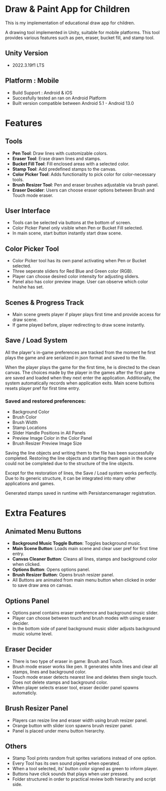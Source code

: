 # Draw & Paint App for Children

This is my implementation of educational draw app for children.

A drawing tool implemented in Unity, suitable for mobile platforms. This tool provides various features such as pen, eraser, bucket fill, and stamp tool.

## Unity Version
- 2022.3.19f1 LTS

## Platform : Mobile
- Build Support : Android &  iOS
- Succesfully tested an ran on Android Platform
- Built version compatible between Android 5.1 - Android 13.0

# Features

## Tools

- **Pen Tool**: Draw lines with customizable colors.
- **Eraser Tool**: Erase drawn lines and stamps.
- **Bucket Fill Tool**: Fill enclosed areas with a selected color.
- **Stamp Tool**: Add predefined stamps to the canvas.
- **Color Picker Tool**: Adds functionality to pick color for color-necessary tools.
- **Brush Resizer Tool**: Pen and eraser brushes adjustable via brush panel.
- **Eraser Decider**: Users can choose eraser options between Brush and Touch mode eraser.
  

## User Interface
- Tools can be selected via buttons at the bottom of screen.
- Color Picker Panel only visible when Pen or Bucket Fill selected.
- In main scene, start button instantly start draw scene.

## Color Picker Tool
- Color Picker tool has its own panel activating when Pen or Bucket selected.
- Three seperate sliders for Red Blue and Green color (RGB).
- Player can choose desired color intensity for adjusting sliders.
- Panel also has color preview image. User can observe which color he/she has set. 

## Scenes & Progress Track
- Main scene greets player if player plays first time and provide access for draw scene.
- If game played before, player redirecting to draw scene instantly.

## Save / Load System
All the player's in-game preferences are tracked from the moment he first plays the game and are serialized in json format and saved to the file.

When the player plays the game for the first time, he is directed to the clean canvas. The choices made by the player in the games after the first game are saved and loaded when they next enter the application. Additionally, the system automatically records when application exits. Main scene buttons resets player pref for first time entry.

### Saved and restored preferences:
- Background Color
- Brush Color
- Brush Width
- Stamp Locations
- Slider Handle Positions in All Panels
- Preview Image Color in the Color Panel
- Brush Resizer Preview Image Size

Saving the line objects and writing them to the file has been successfully completed. Restoring the line objects and starting them again in the scene could not be completed due to the structure of the line objects.

Except for the restoration of lines, the Save / Load system works perfectly. Due to its generic structure, it can be integrated into many other applications and games.

Generated stamps saved in runtime with Persistancemanager registration.


# Extra Features

## Animated Menu Buttons
- **Background Music Toggle Button**: Toggles background music.
- **Main Scene Button**: Loads main scene and clear user pref for first time entry.
- **Canvas Cleaner Button**: Cleans all lines, stamps and background color when clicked.
- **Options Button**: Opens options panel.
- **Brush Resizer Button**: Opens brush resizer panel.
- All Buttons are animated from main menu button when clicked in order to save draw area on canvas.

## Options Panel
- Options panel contains eraser preference and background music slider.
- Player can choose between touch and brush modes with using eraser decider.
- In the bottom side of panel background music slider adjusts background music volume level.

## Eraser Decider
- There is two type of eraser in game: Brush and Touch.
- Brush mode eraser works like pen. It generates white lines and clear all stamps, lines and background color.
- Touch mode eraser detects nearest line and deletes them single touch. Does not delete stamps and background color.
- When player selects eraser tool, eraser decider panel spawns automaticly.

## Brush Resizer Panel
- Players can resize line and eraser width using brush resizer panel.
- Orange button with slider icon spawns brush resizer panel.
- Panel is placed under menu button hierarchy.

## Others
- Stamp Tool prints random fruit sprites variations instead of one option.
- Every Tool has its own sound played when operated.
- When a tool selected, its' button color signed as green to inform player.
- Buttons have click sounds that plays when user pressed.
- Folder structured in order to practical review both hierarchy and script side.

  





